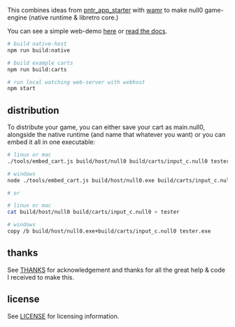 This combines ideas from [pntr_app_starter](https://github.com/RobLoach/pntr_app_starter) with [wamr](https://github.com/bytecodealliance/wasm-micro-runtime) to make null0 game-engine (native runtime & libretro core.)

You can see a simple web-demo [here](https://notnullgames.github.io/null0) or [read the docs](https://notnullgames.vercel.app/null0).

```bash
# build native-host
npm run build:native

# build example carts
npm run build:carts

# run local watching web-server with webhost
npm start
```

## distribution

To distribute your game, you can either save your cart as main.null0, alongside the native runtime (and name that whatever you want) or you can embed it all in one executable:

```sh
# linux or mac
./tools/embed_cart.js build/host/null0 build/carts/input_c.null0 tester

# windows
node ./tools/embed_cart.js build/host/null0.exe build/carts/input_c.null0 tester.exe

# or

# linux or mac
cat build/host/null0 build/carts/input_c.null0 > tester

# windows
copy /b build/host/null0.exe+build/carts/input_c.null0 tester.exe
```

## thanks

See [THANKS](THANKS.md) for acknowledgement and thanks for all the great help & code I received to make this.

## license

See [LICENSE](LICENSE) for licensing information.
